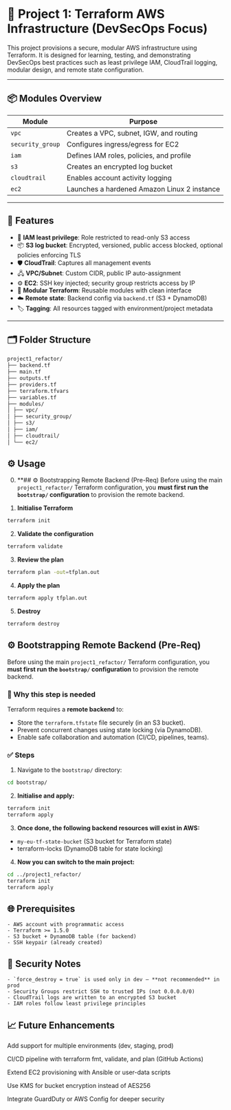 # 🚀 Project 1: Terraform AWS Infrastructure (DevSecOps Focus)

This project provisions a secure, modular AWS infrastructure using Terraform. It is designed for learning, testing, and demonstrating DevSecOps best practices such as least privilege IAM, CloudTrail logging, modular design, and remote state configuration.

---

## 📦 Modules Overview

| Module           | Purpose                                      |
|------------------|----------------------------------------------|
| `vpc`            | Creates a VPC, subnet, IGW, and routing      |
| `security_group` | Configures ingress/egress for EC2            |
| `iam`            | Defines IAM roles, policies, and profile     |
| `s3`             | Creates an encrypted log bucket              |
| `cloudtrail`     | Enables account activity logging             |
| `ec2`            | Launches a hardened Amazon Linux 2 instance  |

---

## 🧰 Features

- 🔐 **IAM least privilege**: Role restricted to read-only S3 access  
- 📦 **S3 log bucket**: Encrypted, versioned, public access blocked, optional policies enforcing TLS
- 🛡️ **CloudTrail**: Captures all management events  
- 🖧 **VPC/Subnet**: Custom CIDR, public IP auto-assignment  
- ⚙️ **EC2**: SSH key injected; security group restricts access by IP  
- 🧱 **Modular Terraform**: Reusable modules with clean interface  
- ☁️ **Remote state**: Backend config via `backend.tf` (S3 + DynamoDB)  
- 🏷️ **Tagging**: All resources tagged with environment/project metadata  

---

## 🗂️ Folder Structure

```txt
project1_refactor/
├── backend.tf
├── main.tf
├── outputs.tf
├── providers.tf
├── terraform.tfvars
├── variables.tf
├── modules/
│ ├── vpc/
│ ├── security_group/
│ ├── s3/
│ ├── iam/
│ ├── cloudtrail/
│ └── ec2/
```

## ⚙️ Usage

0. **## ⚙️ Bootstrapping Remote Backend (Pre-Req)
Before using the main `project1_refactor/` Terraform configuration, you **must first run the `bootstrap/` configuration** to provision the remote backend.


1. **Initialise Terraform**
```bash
terraform init
```

2. **Validate the configuration**
```bash
terraform validate
```

3. **Review the plan**

```bash
terraform plan -out=tfplan.out
```

4. **Apply the plan**

```bash
terraform apply tfplan.out
```

5. **Destroy**

```bash
terraform destroy
```

## ⚙️ Bootstrapping Remote Backend (Pre-Req)

Before using the main `project1_refactor/` Terraform configuration, you **must first run the `bootstrap/` configuration** to provision the remote backend.

### 📂 Why this step is needed

Terraform requires a **remote backend** to:

- Store the `terraform.tfstate` file securely (in an S3 bucket).
- Prevent concurrent changes using state locking (via DynamoDB).
- Enable safe collaboration and automation (CI/CD, pipelines, teams).

### ✅ Steps

1. Navigate to the `bootstrap/` directory:
```bash
cd bootstrap/
```

2. **Initialise and apply:**
```bash
terraform init
terraform apply
```

3. **Once done, the following backend resources will exist in AWS:**

- `my-eu-tf-state-bucket` (S3 bucket for Terraform state)
- terraform-locks (DynamoDB table for state locking)

4. **Now you can switch to the main project:**
```bash
cd ../project1_refactor/
terraform init
terraform apply
```


## 🌐 Prerequisites
    - AWS account with programmatic access
    - Terraform >= 1.5.0
    - S3 bucket + DynamoDB table (for backend)
    - SSH keypair (already created)

## 🔐 Security Notes

    - `force_destroy = true` is used only in dev — **not recommended** in prod
    - Security Groups restrict SSH to trusted IPs (not 0.0.0.0/0)
    - CloudTrail logs are written to an encrypted S3 bucket
    - IAM roles follow least privilege principles

## 📈 Future Enhancements
Add support for multiple environments (dev, staging, prod)

CI/CD pipeline with terraform fmt, validate, and plan (GitHub Actions)

Extend EC2 provisioning with Ansible or user-data scripts

Use KMS for bucket encryption instead of AES256

Integrate GuardDuty or AWS Config for deeper security

